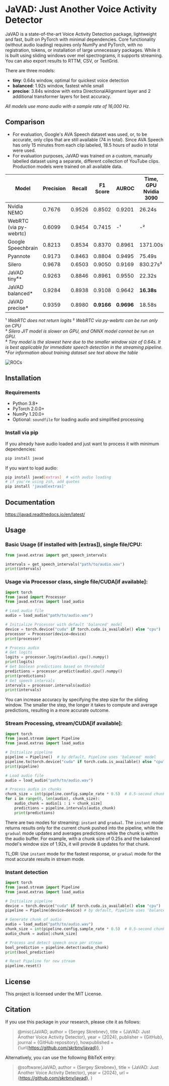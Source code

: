# JaVAD: Just Another Voice Activity Detector

JaVAD is a state-of-the-art Voice Activity Detection package, lightweight and fast, built on PyTorch with minimal dependencies. Core functionality (without audio loading) requires only NumPy and PyTorch, with no registration, tokens, or installation of large unnecessary packages. While it is built using sliding windows over mel spectrograms, it supports streaming. You can also export results to RTTM, CSV, or TextGrid.

There are three models:
- **tiny**: 0.64s window, optimal for quickest voice detection
- **balanced**: 1.92s window, fastest while small
- **precise**: 3.84s window with extra DirectionalAlignment layer and 2 additional transformer layers for best accuracy.

*All models use mono audio with a sample rate of 16,000 Hz.*

## Comparison

- For evaluation, Google's AVA Speech dataset was used, or, to be accurate, only clips that are still available (74 in total). Since AVA Speech has only 15 minutes from each clip labeled, 18.5 hours of audio in total were used.  
- For evaluation purposes, JaVAD was trained on a custom, manually labelled dataset using a separate, different collection of YouTube clips. Production models were trained on all available data.

| Model                  | Precision | Recall | F1 Score   | AUROC      | Time, GPU<br>Nvidia 3090 | Time, CPU<br>Ryzen 3900XT |
|------------------------|-----------|--------|------------|------------|------------|------------|
| Nvidia NEMO            | 0.7676    | 0.9526 | 0.8502     | 0.9201     | 26.24s     | **56.94s** |
| WebRTC (via py-webrtc) | 0.6099    | 0.9454 | 0.7415     | -¹         | -²         | 59.85s     |
| Google Speechbrain     | 0.8213    | 0.8534 | 0.8370     | 0.8961     | 1371.00s   | 1981.40s   |
| Pyannote               | 0.9173    | 0.8463 | 0.8804     | 0.9495     | 75.49s     | 823.19s    |
| Silero                 | 0.9678    | 0.6503 | 0.9050     | 0.9169     | 830.27s³   | 695.58s    |
| JaVAD tiny⁴*           | 0.9263    | 0.8846 | 0.8961     | 0.9550     | 22.32s     | 476.93s    |
| JaVAD balanced*        | 0.9284    | 0.8938 |   0.9108   | 0.9642     | **16.38s** | 220.00s    |
| JaVAD precise*         | 0.9359    | 0.8980 | **0.9166** | **0.9696** | 18.58s     | 236.61s    |


¹ *WebRTC does not return logits* ² *WebRTC via py-webrtc can be run only on CPU*  
³ *Silero JIT model is slower on GPU, and ONNX model cannot be run on GPU.*  
⁴ *Tiny model is the slowest here due to the smaller window size of 0.64s. It is best applicable for immediate speech detection in the streaming pipeline.*  
**For information about training dataset see text above the table*

![ROCs](ROCs.png)


## Installation

### Requirements

- Python 3.8+
- PyTorch 2.0.0+
- NumPy 1.20.0+
- Optional: `soundfile` for loading audio and simplified processing

### Install via pip

If you already have audio loaded and just want to process it with minimum dependencies:
```bash
pip install javad 
```

If you want to load audio:
```bash
pip install javad[extras]  # with audio loading 
# if you're using zsh, add quotes
pip install 'javad[extras]'
```

## Documentation

https://javad.readthedocs.io/en/latest/


## Usage

### Basic Usage (if installed with [extras]), single file/CPU:

```python
from javad.extras import get_speech_intervals

intervals = get_speech_intervals("path/to/audio.wav")
print(intervals)
```

### Usage via Processor class, single file/CUDA[if available]:
```python
import torch
from javad import Processor
from javad.extras import load_audio

# Load audio file
audio = load_audio("path/to/audio.wav")

# Initialize Processor with default 'balanced' model
device = torch.device("cuda" if torch.cuda.is_available() else "cpu")
processor = Processor(device=device)
print(processor)

# Process audio
# Get logits
logits = processor.logits(audio).cpu().numpy() 
print(logits)
# Get boolean predictions based on threshold
predictions = processor.predict(audio).cpu().numpy() 
print(predictions)
# Get speech intervals
intervals = processor.intervals(audio) 
print(intervals)
```
You can increase accuracy by specifying the step size for the sliding window. The smaller the step, the longer it takes to compute and average predictions, resulting in a more accurate outcome.


### Stream Processing, stream/CUDA[if available]:
```python
import torch
from javad.stream import Pipeline
from javad.extras import load_audio

# Initialize pipeline
pipeline = Pipeline()  # by default, Pipeline uses 'balanced' model
pipeline.to(torch.device("cuda" if torch.cuda.is_available() else "cpu"))
print(pipeline)

# Load audio file
audio = load_audio("path/to/audio.wav")

# Process audio in chunks
chunk_size = int(pipeline.config.sample_rate * 0.5)  # 0.5-second chunks
for i in range(0, len(audio), chunk_size):
    audio_chunk = audio[i : i + chunk_size]
    predictions = pipeline.intervals(audio_chunk)
    print(predictions)
```

There are two modes for streaming: `instant` and `gradual`. The `instant` mode returns results only for the current chunk pushed into the pipeline, while the `gradual` mode updates and averages predictions while the chunk is within the audio buffer. For example, with a chunk size of 0.25s and the balanced model's window size of 1.92s, it will provide 8 updates for that chunk.

TL;DR: Use `instant` mode for the fastest response, or `gradual` mode for the most accurate results in stream mode.


### Instant detection
```python
import torch
from javad.stream import Pipeline
from javad.extras import load_audio

# Initialize pipeline
device = torch.device("cuda" if torch.cuda.is_available() else "cpu")
pipeline = Pipeline(device=device) # by default, Pipeline uses 'balanced' model

# Generate chunk of audio
audio = load_audio("path/to/audio.wav")
chunk_size = int(pipeline.config.sample_rate * 0.5)  # 0.5-second chunks
audio_chunk = audio[:chunk_size]

# Process and detect speech once per stream
bool_prediction = pipeline.detect(audio_chunk)
print(bool_prediction)

# Reset Pipeline for new stream
pipeline.reset()
```

## License

This project is licensed under the MIT License.

## Citation

If you use this package in your research, please cite it as follows:

> @misc{JaVAD, author = {Sergey Skrebnev}, title = {JaVAD: Just Another Voice Activity Detector}, year = {2024}, publisher = {GitHub}, journal = {GitHub repository}, howpublished = {\url{https://github.com/skrbnv/javad}}, }

Alternatively, you can use the following BibTeX entry:

> @software{JaVAD, author = {Sergey Skrebnev}, title = {JaVAD: Just Another Voice Activity Detector}, year = {2024}, url = {https://github.com/skrbnv/javad}, }

